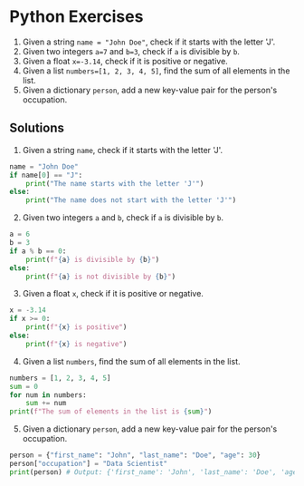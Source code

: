 # Python Exercises

1.  Given a string `name = "John Doe"`, check if it starts with the letter 'J'.
2.  Given two integers `a=7` and `b=3`, check if `a` is divisible by `b`.
3.  Given a float `x=-3.14`, check if it is positive or negative.
4.  Given a list `numbers=[1, 2, 3, 4, 5]`, find the sum of all elements in the list.
5.  Given a dictionary `person`, add a new key-value pair for the person's occupation.


## Solutions

1.  Given a string `name`, check if it starts with the letter 'J'.

```py
name = "John Doe"
if name[0] == "J":
    print("The name starts with the letter 'J'")
else:
    print("The name does not start with the letter 'J'")
```

2.  Given two integers `a` and `b`, check if `a` is divisible by `b`.


```py
a = 6
b = 3
if a % b == 0:
    print(f"{a} is divisible by {b}")
else:
    print(f"{a} is not divisible by {b}")
```

3.  Given a float `x`, check if it is positive or negative.

```py
x = -3.14
if x >= 0:
    print(f"{x} is positive")
else:
    print(f"{x} is negative")
```

4.  Given a list `numbers`, find the sum of all elements in the list.


```py
numbers = [1, 2, 3, 4, 5]
sum = 0
for num in numbers:
    sum += num
print(f"The sum of elements in the list is {sum}")
```

5.  Given a dictionary `person`, add a new key-value pair for the person's occupation.

```py
person = {"first_name": "John", "last_name": "Doe", "age": 30}
person["occupation"] = "Data Scientist"
print(person) # Output: {'first_name': 'John', 'last_name': 'Doe', 'age': 30, 'occupation': 'Data Scientist'}
```